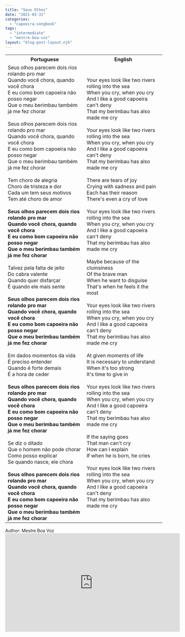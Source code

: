 ```yaml
---
title: "Seus Olhos"
date: "2021-03-31"
categories: 
  - "capoeira-songbook"
tags: 
  - "intermediate"
  - "mestre-boa-voz"
layout: "blog-post-layout.njk"
---
```


<table class="capoeira-table">
    <tr class="header-row">
        <th>Portuguese</th>
        <th>English</th>
    </tr>
    <tr>
        <td>Seus olhos parecem dois rios rolando pro mar<br>
Quando você chora, quando você chora<br>
E eu como bom capoeira não posso negar<br>
Que o meu berimbau também já me fez chorar<br>
<br>
Seus olhos parecem dois rios rolando pro mar<br>
Quando você chora, quando você chora<br>
E eu como bom capoeira não posso negar<br>
Que o meu berimbau também já me fez chorar<br>
<br>
Tem choro de alegria<br>
Choro de tristeza e dor<br>
Cada um tem seus motivos<br>
Tem até choro de amor<br>
<br>
<strong>Seus olhos parecem dois rios rolando pro mar<br>
Quando você chora, quando você chora<br>
E eu como bom capoeira não posso negar<br>
Que o meu berimbau também já me fez chorar</strong><br>
<br>
Talvez pela falta de jeito<br>
Do cabra valente<br>
Quando quer disfarçar<br>
É quando ele mais sente<br>
<br>
<strong>Seus olhos parecem dois rios rolando pro mar<br>
Quando você chora, quando você chora<br>
E eu como bom capoeira não posso negar<br>
Que o meu berimbau também já me fez chorar</strong><br>
<br>
Em dados momentos da vida<br>
É preciso entender<br>
Quando é forte demais<br>
É a hora de ceder<br>
<br>
<strong>Seus olhos parecem dois rios rolando pro mar<br>
Quando você chora, quando você chora<br>
E eu como bom capoeira não posso negar<br>
Que o meu berimbau também já me fez chorar</strong><br>
<br>
Se diz o ditado<br>
Que o homem não pode chorar<br>
Como posso explicar<br>
Se quando nasce, ele chora<br>
<br>
<strong>Seus olhos parecem dois rios rolando pro mar<br>
Quando você chora, quando você chora<br>
E eu como bom capoeira não posso negar<br>
Que o meu berimbau também já me fez chorar</strong></td>
        <td>Your eyes look like two rivers rolling into the sea<br>
When you cry, when you cry<br>
And I like a good capoeira can't deny<br>
That my berimbau has also made me cry<br>
<br>
Your eyes look like two rivers rolling into the sea<br>
When you cry, when you cry<br>
And I like a good capoeira can't deny<br>
That my berimbau has also made me cry<br>
<br>
There are tears of joy<br>
Crying with sadness and pain<br>
Each has their reason<br>
There's even a cry of love<br>
<br>
Your eyes look like two rivers rolling into the sea<br>
When you cry, when you cry<br>
And I like a good capoeira can't deny<br>
That my berimbau has also made me cry<br>
<br>
Maybe because of the clumsiness<br>
Of the brave man<br>
When he want to disguise<br>
That's when he feels it the most<br>
<br>
Your eyes look like two rivers rolling into the sea<br>
When you cry, when you cry<br>
And I like a good capoeira can't deny<br>
That my berimbau has also made me cry<br>
<br>
At given moments of life<br>
It is necessary to understand<br>
When it's too strong<br>
It's time to give in<br>
<br>
Your eyes look like two rivers rolling into the sea<br>
When you cry, when you cry<br>
And I like a good capoeira can't deny<br>
That my berimbau has also made me cry<br>
<br>
If the saying goes<br>
That man can't cry<br>
How can I explain<br>
If when he is born, he cries<br>
<br>
Your eyes look like two rivers rolling into the sea<br>
When you cry, when you cry<br>
And I like a good capoeira can't deny<br>
That my berimbau has also made me cry</td>
    </tr>
</table>

<figcaption>
Author: Mestre Boa Voz
</figcaption>

<iframe width="560" height="315" src="https://www.youtube.com/embed/xvK0ezfXlbE" title="YouTube video player" frameborder="0" allow="accelerometer; autoplay; clipboard-write; encrypted-media; gyroscope; picture-in-picture" allowfullscreen></iframe>